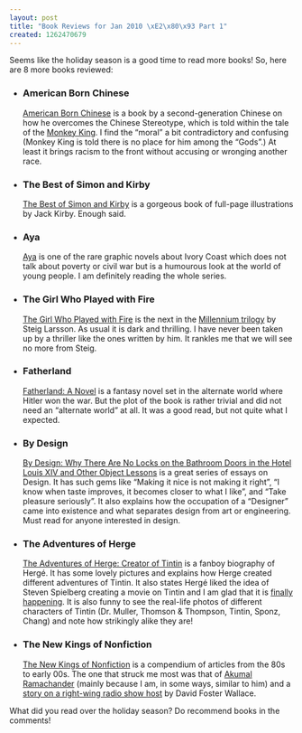 ```yaml
--- 
layout: post
title: "Book Reviews for Jan 2010 \xE2\x80\x93 Part 1"
created: 1262470679
---
```

<p>Seems like the holiday season is a good time to read more books! So, here are 8 more books reviewed:</p>
<ul>
<li>
	<h3>American Born Chinese</h3><p><a href="http://www.amazon.com/gp/product/0312384483?ie=UTF8&tag=nimbupani-20&linkCode=as2&camp=1789&creative=390957&creativeASIN=0312384483">American Born Chinese</a> is a book by a second-generation Chinese on how he overcomes the Chinese Stereotype, which is told within the tale of the <a href="http://en.wikipedia.org/wiki/Sun_Wukong">Monkey King</a>. I find the &ldquo;moral&rdquo; a bit contradictory and confusing (Monkey King is told there is no place for him among the &ldquo;Gods&rdquo;.) At least it brings racism to the front without accusing or wronging another race.</p></li> 
<li><h3>The Best of Simon and Kirby</h3><p><a href="http://www.amazon.com/gp/product/1845769317?ie=UTF8&tag=nimbupani-20&linkCode=as2&camp=1789&creative=390957&creativeASIN=1845769317">The Best of Simon and Kirby</a> is a gorgeous book of full-page illustrations by Jack Kirby. Enough said.
</p></li>

<li><h3>Aya</h3><p><a href="http://www.amazon.com/gp/product/1894937902?ie=UTF8&tag=nimbupani-20&linkCode=as2&camp=1789&creative=390957&creativeASIN=1894937902">Aya</a> is one of the rare graphic novels about Ivory Coast which does not talk about poverty or civil war but is a humourous look at the world of young people. I am definitely reading the whole series.</p></li> 

<li>
	<h3>The Girl Who Played with Fire</h3><p><a href="http://www.amazon.com/gp/product/0307269981?ie=UTF8&tag=nimbupani-20&linkCode=as2&camp=1789&creative=390957&creativeASIN=0307269981">The Girl Who Played with Fire</a> is the next in the <a href="http://en.wikipedia.org/wiki/Millennium_Trilogy" title="Millennium Trilogy - Wikipedia, the free encyclopedia">Millennium trilogy</a> by Steig Larsson. As usual it is dark and thrilling. I have never been taken up by a thriller like the ones written by him. It rankles me that we will see no more from Steig.</p></li> 

<li><h3>Fatherland</h3><p><a href="http://www.amazon.com/gp/product/0812977211?ie=UTF8&tag=nimbupani-20&linkCode=as2&camp=1789&creative=390957&creativeASIN=0812977211">Fatherland: A Novel</a> is a fantasy novel set in the alternate world where Hitler won the war. But the plot of the book is rather trivial and did not need an &ldquo;alternate world&rdquo; at all. It was a good read, but not quite what I expected.</p></li> 

<li><h3>By Design</h3><p><a href="http://www.amazon.com/gp/product/1563673495?ie=UTF8&tag=nimbupani-20&linkCode=as2&camp=1789&creative=390957&creativeASIN=1563673495">By Design: Why There Are No Locks on the Bathroom Doors in the Hotel Louis XIV and Other Object Lessons</a> is a great series of essays on Design. It has such gems like &ldquo;Making it nice is not making it right&rdquo;, &ldquo;I know when taste improves, it becomes closer to what I like&rdquo;, and &ldquo;Take pleasure seriously&rdquo;. It also explains how the occupation of a &ldquo;Designer&rdquo; came into existence and what separates design from art or engineering. Must read for anyone interested in design.</p></li>


<li><h3>The Adventures of Herge</h3><a href="http://www.amazon.com/gp/product/0867196793?ie=UTF8&tag=nimbupani-20&linkCode=as2&camp=1789&creative=390957&creativeASIN=0867196793">The Adventures of Herge: Creator of Tintin</a> is a fanboy biography of Herg&eacute;. It has some lovely pictures and explains how Herge created different adventures of Tintin. It also states Herg&eacute; liked the idea of Steven Spielberg creating a movie on Tintin and I am glad that it is <a href="http://www.imdb.com/title/tt0983193/" title="The Adventures of Tintin: The Secret of the Unicorn (2011)">finally happening</a>. It is also funny to see the real-life photos of different characters of Tintin (Dr. Muller, Thomson &amp; Thompson, Tintin, Sponz, Chang) and note how strikingly alike they are!</li> 

<li>
	<h3>The New Kings of Nonfiction</h3><a href="http://www.amazon.com/gp/product/1594482675?ie=UTF8&tag=nimbupani-20&linkCode=as2&camp=1789&creative=390957&creativeASIN=1594482675">The New Kings of Nonfiction</a> is a compendium of articles from the 80s to early 00s. The one that struck me most was that of <a href="http://www.nytimes.com/books/first/w/weschler-city.html">Akumal Ramachander</a> (mainly because I am, in some ways, similar to him) and a <a href="http://www.theatlantic.com/doc/200504/wallace">story on a right-wing radio show host</a> by David Foster Wallace.</li>
</ul>
<p>What did you read over the holiday season? Do recommend books in the comments!</p>

